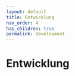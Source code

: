 ```yaml
---
layout: default
title: Entwicklung
nav_order: 4
has_children: true
permalink: development
---
```


# Entwicklung
